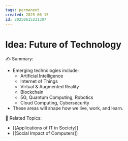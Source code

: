 ```yaml
---
tags: permanent
created: 2025-06-15
id: 20250615231307
---
```


# Idea: Future of Technology

✍ Summary:
- Emerging technologies include:
  - Artificial Intelligence
  - Internet of Things
  - Virtual & Augmented Reality
  - Blockchain
  - 5G, Quantum Computing, Robotics
  - Cloud Computing, Cybersecurity
- These areas will shape how we live, work, and learn.

👀 Related Topics:
- [[Applications of IT in Society]]
- [[Social Impact of Computers]]
